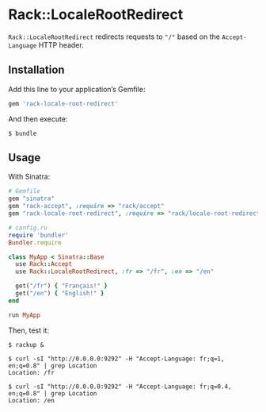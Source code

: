 # Rack::LocaleRootRedirect

`Rack::LocaleRootRedirect` redirects requests to `"/"` based on the `Accept-Language` HTTP header.

## Installation

Add this line to your application’s Gemfile:

```ruby
gem 'rack-locale-root-redirect'
```

And then execute:

```shell
$ bundle
```

## Usage

With Sinatra:

```ruby
# Gemfile
gem "sinatra"
gem "rack-accept", :require => "rack/accept"
gem "rack-locale-root-redirect", :require => "rack/locale-root-redirect"

# config.ru
require 'bundler'
Bundler.require

class MyApp < Sinatra::Base
  use Rack::Accept
  use Rack::LocaleRootRedirect, :fr => "/fr", :en => "/en"

  get("/fr") { "Français!" }
  get("/en") { "English!" }
end

run MyApp
```

Then, test it:

```shell
$ rackup &

$ curl -sI "http://0.0.0.0:9292" -H "Accept-Language: fr;q=1, en;q=0.8" | grep Location
Location: /fr

$ curl -sI "http://0.0.0.0:9292" -H "Accept-Language: fr;q=0.4, en;q=0.8" | grep Location
Location: /en
```
